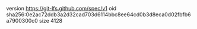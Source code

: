 version https://git-lfs.github.com/spec/v1
oid sha256:0e2ac72ddb3a2d32cad703d6114bbc8ee64cd0b3d8eca0d02fbfb6a7900300c0
size 4128
